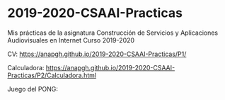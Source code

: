 # 2019-2020-CSAAI-Practicas
Mis prácticas de la asignatura Construcción de Servicios y Aplicaciones Audiovisuales en Internet
Curso 2019-2020  

CV: https://anapgh.github.io/2019-2020-CSAAI-Practicas/P1/

Calculadora: https://anapgh.github.io/2019-2020-CSAAI-Practicas/P2/Calculadora.html

Juego del PONG: 
